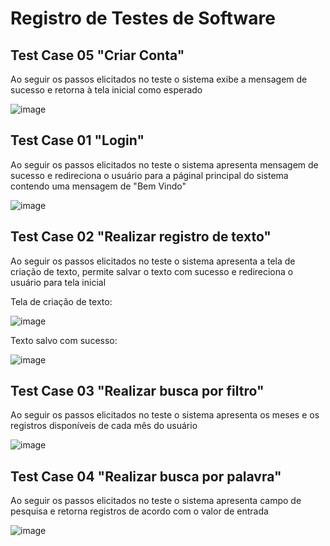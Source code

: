 # Registro de Testes de Software

## Test Case 05 "Criar Conta"

Ao seguir os passos elicitados no teste o sistema exibe a mensagem de sucesso e retorna à tela inicial como esperado

![image](https://github.com/ICEI-PUC-Minas-PMV-ADS/pmv-ads-2023-2-e4-proj-infra-t1-pmv-ads-2023-2-e4-projmoodtracker/assets/90872650/0b356080-8c7f-4390-9fec-c8f1b5927910)

## Test Case 01 "Login"
Ao seguir os passos elicitados no teste o sistema apresenta mensagem de sucesso e redireciona o usuário para a páginal principal do sistema contendo uma mensagem de "Bem Vindo"

![image](https://github.com/ICEI-PUC-Minas-PMV-ADS/pmv-ads-2023-2-e4-proj-infra-t1-pmv-ads-2023-2-e4-projmoodtracker/assets/90872650/913e6988-cde5-4d39-b91d-2c110867fb5d)

## Test Case 02 "Realizar registro de texto"
Ao seguir os passos elicitados no teste o sistema apresenta a tela de criação de texto, permite salvar o texto com sucesso e redireciona o usuário para tela inicial

Tela de criação de texto:

![image](https://github.com/ICEI-PUC-Minas-PMV-ADS/pmv-ads-2023-2-e4-proj-infra-t1-pmv-ads-2023-2-e4-projmoodtracker/assets/90872650/df134824-6a4d-4e03-890f-3018e52cc416)

Texto salvo com sucesso:

![image](https://github.com/ICEI-PUC-Minas-PMV-ADS/pmv-ads-2023-2-e4-proj-infra-t1-pmv-ads-2023-2-e4-projmoodtracker/assets/90872650/eb003264-bf1a-4de2-9ede-fabe9cccd95c)

## Test Case 03 "Realizar busca por filtro"
Ao seguir os passos elicitados no teste o sistema apresenta os meses e os registros disponíveis de cada mês do usuário

![image](https://github.com/ICEI-PUC-Minas-PMV-ADS/pmv-ads-2023-2-e4-proj-infra-t1-pmv-ads-2023-2-e4-projmoodtracker/assets/90872650/0f2c96fd-403a-4453-9722-9a47432ca5e6)

## Test Case 04 "Realizar busca por palavra"
Ao seguir os passos elicitados no teste o sistema apresenta campo de pesquisa e retorna registros de acordo com o valor de entrada

![image](https://github.com/ICEI-PUC-Minas-PMV-ADS/pmv-ads-2023-2-e4-proj-infra-t1-pmv-ads-2023-2-e4-projmoodtracker/assets/90872650/5b6f34c5-0a21-41bd-a411-b4b6eda5c16d)





